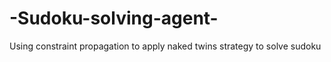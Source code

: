 # -Sudoku-solving-agent-
Using constraint propagation to apply naked twins strategy to solve sudoku 
